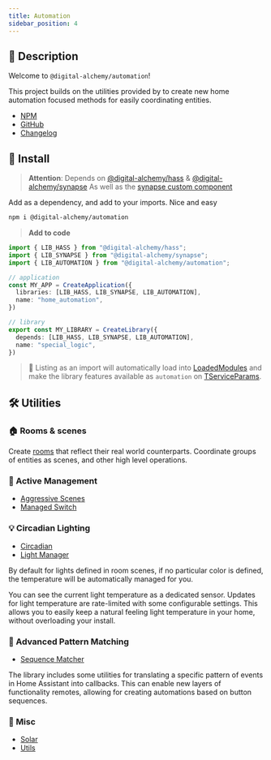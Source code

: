 ```yaml
---
title: Automation
sidebar_position: 4
---
```

## 📘 Description

Welcome to `@digital-alchemy/automation`!

This project builds on the utilities provided by to create new home automation focused methods for easily coordinating entities.

- [NPM](https://www.npmjs.com/package/@digital-alchemy/automation)
- [GitHub](https://github.com/Digital-Alchemy-TS/automation)
- [Changelog](/automation/changelog/0.3.x)

## 💾 Install

> **Attention**:
> Depends on  [@digital-alchemy/hass](/hass) & [@digital-alchemy/synapse](/synapse)
> As well as the [synapse custom component](/synapse/extension)

Add as a dependency, and add to your imports. Nice and easy

```bash
npm i @digital-alchemy/automation
```

> **Add to code**

```typescript
import { LIB_HASS } from "@digital-alchemy/hass";
import { LIB_SYNAPSE } from "@digital-alchemy/synapse";
import { LIB_AUTOMATION } from "@digital-alchemy/automation";

// application
const MY_APP = CreateApplication({
  libraries: [LIB_HASS, LIB_SYNAPSE, LIB_AUTOMATION],
  name: "home_automation",
})

// library
export const MY_LIBRARY = CreateLibrary({
  depends: [LIB_HASS, LIB_SYNAPSE, LIB_AUTOMATION],
  name: "special_logic",
})
```

> 🎉
> Listing as an import will automatically load into [LoadedModules](/docs/core/exports/LoadedModules) and make the library features available as `automation` on [TServiceParams](/docs/core/exports/TServiceParams).

## 🛠️ Utilities

### 🏠 Rooms & scenes

Create [rooms](/automation/rooms) that reflect their real world counterparts. Coordinate groups of entities as scenes, and other high level operations.

### 🔧 Active Management

- [Aggressive Scenes](/automation/aggressive-scenes)
- [Managed Switch](/automation/managed-switch)

### 💡 Circadian Lighting

- [Circadian](/automation/circadian)
- [Light Manager](/automation/light-manager)

By default for lights defined in room scenes, if no particular color is defined, the temperature will be automatically managed for you.

You can see the current light temperature as a dedicated sensor. Updates for light temperature are rate-limited with some configurable settings. This allows you to easily keep a natural feeling light temperature in your home, without overloading your install.

### 🧩 Advanced Pattern Matching

- [Sequence Matcher](/automation/sequence-matcher)

The library includes some utilities for translating a specific pattern of events in Home Assistant into callbacks. This can enable new layers of functionality remotes, allowing for creating automations based on button sequences.

### 🔧 Misc

- [Solar](/automation/solar)
- [Utils](/automation/utils)
